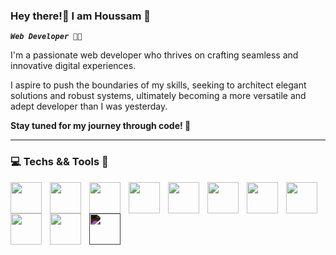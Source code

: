 ### Hey there!👋 I am Houssam 🌟

**_`Web Developer 👨‍💻`_**

I'm a passionate web developer who thrives on crafting seamless and innovative digital experiences.

I aspire to push the boundaries of my skills, seeking to architect elegant solutions and robust systems, ultimately becoming a more versatile and adept developer than I was yesterday.

**Stay tuned for my journey through code! 🚀**

---

### 💻 Techs && Tools 🧰

<img align="left" width="50px" style="padding-right:10px;" src="https://cdn.jsdelivr.net/gh/devicons/devicon/icons/vscode/vscode-original.svg" />

<img align="left" width="50px" style="padding-right:10px;" src="https://cdn.jsdelivr.net/gh/devicons/devicon/icons/html5/html5-original.svg" />

<img align="left" width="50px" style="padding-right:10px;" src="https://cdn.jsdelivr.net/gh/devicons/devicon/icons/css3/css3-original.svg" />

<img align="left" width="50px" style="padding-right:10px;" src="https://cdn.jsdelivr.net/gh/devicons/devicon/icons/bootstrap/bootstrap-original.svg" />

<img align="left" width="50px" style="padding-right:10px;" src="https://cdn.jsdelivr.net/gh/devicons/devicon@latest/icons/tailwindcss/tailwindcss-original.svg" />

<img align="left" width="50px" style="padding-right:10px;" src="https://cdn.jsdelivr.net/gh/devicons/devicon/icons/javascript/javascript-plain.svg" />

<img align="left" width="50px" style="padding-right:10px;" src="https://cdn.jsdelivr.net/gh/devicons/devicon/icons/mysql/mysql-original.svg" />

<img align="left" width="50px" style="padding-right:10px;" src="https://cdn.jsdelivr.net/gh/devicons/devicon/icons/php/php-original.svg" />

<img align="left" width="50px" style="padding-right:10px;" src="https://cdn.jsdelivr.net/gh/devicons/devicon@latest/icons/laravel/laravel-original.svg" />

<img align="left" width="50px" style="padding-right:10px;" src="https://cdn.jsdelivr.net/gh/devicons/devicon/icons/git/git-original.svg" />

<img align="left" width="50px" style="padding-right:10px;filter: invert(1);" src="https://cdn.jsdelivr.net/gh/devicons/devicon/icons/github/github-original.svg" />

